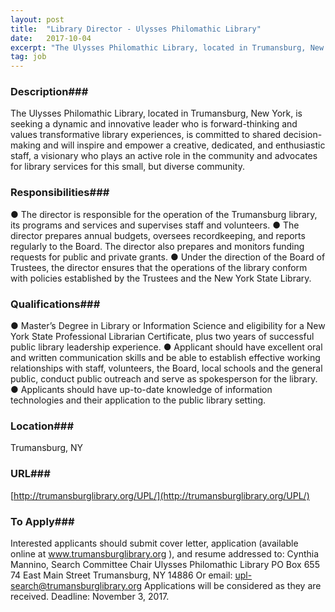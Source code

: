```yaml
---
layout: post
title:  "Library Director - Ulysses Philomathic Library"
date:   2017-10-04
excerpt: "The Ulysses Philomathic Library, located in Trumansburg, New York, is seeking a dynamic and innovative leader who is forward-thinking and values transformative library experiences, is committed to shared decision-making and will inspire and empower a creative, dedicated, and enthusiastic staff, a visionary who plays an active role in the community..."
tag: job
---
```


### Description###

The Ulysses Philomathic Library, located in Trumansburg, New York, is seeking a dynamic and innovative leader who is forward-thinking and values transformative library experiences, is committed to shared decision-making and will inspire and empower a creative, dedicated, and enthusiastic staff, a visionary who plays an active role in the community and advocates for library services for this small, but diverse community.


### Responsibilities###

● The director is responsible for the operation of the Trumansburg library, its programs and services and supervises staff and volunteers.
● The director prepares annual budgets, oversees recordkeeping, and reports regularly to the Board. The director also prepares and monitors funding requests for public and private grants.
● Under the direction of the Board of Trustees, the director ensures that the operations of the library conform with policies established by the Trustees and the New York State Library.


### Qualifications###

● Master’s Degree in Library or Information Science and eligibility for a New York State
Professional Librarian Certificate, plus two years of successful public library leadership
experience.
● Applicant should have excellent oral and written communication skills and be able to establish effective working relationships with staff, volunteers, the Board, local schools and the general public, conduct public outreach and serve as spokesperson for the library.
● Applicants should have up-to-date knowledge of information technologies and their application to the public library setting.




### Location###

Trumansburg, NY


### URL###

[http://trumansburglibrary.org/UPL/](http://trumansburglibrary.org/UPL/)

### To Apply###

Interested applicants should submit cover letter, application (available online at www.trumansburglibrary.org ), and resume addressed to:
Cynthia Mannino, Search Committee Chair
Ulysses Philomathic Library
PO Box 655
74 East Main Street
Trumansburg, NY 14886
Or email: upl-search@trumansburglibrary.org
Applications will be considered as they are received. Deadline: November 3, 2017.






